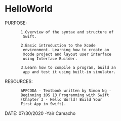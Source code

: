 # HelloWorld

PURPOSE:  

           1.Overview of the syntax and structure of
            Swift.
            
           2.Basic introduction to the Xcode
            environment. Learning how to create an
            Xcode project and layout user interface
            using Interface Builder.
 
           3.Learn how to compile a program, build an
            app and test it using built-in simulator.       
        
RESOURCES: 

           APPCODA - Textbook written by Simon Ng -
           Beginning iOS 13 Programming with Swift
           (Chapter 3 - Hello World! Build Your
           First App in Swift).
 
 

 
 
 
 DATE: 07/30/2020
 -Yair Camacho
 

